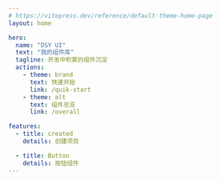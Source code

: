 ```yaml
---
# https://vitepress.dev/reference/default-theme-home-page
layout: home

hero:
  name: "DSY UI"
  text: "我的组件库"
  tagline: 开发中积累的组件沉淀
  actions:
    - theme: brand
      text: 快速开始
      link: /quik-start
    - theme: alt
      text: 组件总览
      link: /overall

features:
  - title: created
    details: 创建项目

  - title: Button
    details: 按钮组件
---
```

